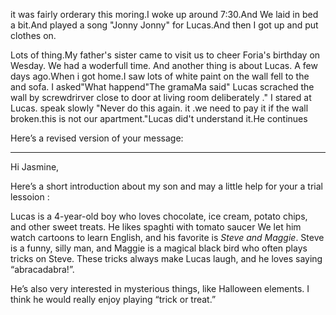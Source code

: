 it was fairly orderary this moring.I woke up around 7:30.And We laid in bed a bit.And played a song "Jonny Jonny" for Lucas.And then I got up and put clothes on.


Lots of thing.My father's  sister came to visit us to cheer Foria's birthday on Wesday. We had a woderfull time.
And another thing is about Lucas. A few days ago.When i got home.I saw lots of  white paint on the wall  fell to the  and sofa. I asked"What happend"The gramaMa said"
Lucas  scrached the wall by screwdrirver close to door at living room deliberately ."
I stared at Lucas. speak slowly "Never do this again. it .we need to pay it if the wall broken.this is not our apartment."Lucas did't understand it.He continues



Here’s a revised version of your message:

---

Hi Jasmine,

Here’s a short introduction about my son and may a little help for your a trial lessoion :

Lucas is a 4-year-old boy who loves chocolate, ice cream, potato chips, and other sweet treats. 
He likes spaghti with tomato saucer
We let him watch cartoons to learn English, and his favorite is _Steve and Maggie_. Steve is a funny, silly man, and Maggie is a magical black bird who often plays tricks on Steve. These tricks always make Lucas laugh, and he loves saying “abracadabra!”.

He’s also very interested in mysterious things, like Halloween elements. I think he would really enjoy playing “trick or treat.”

